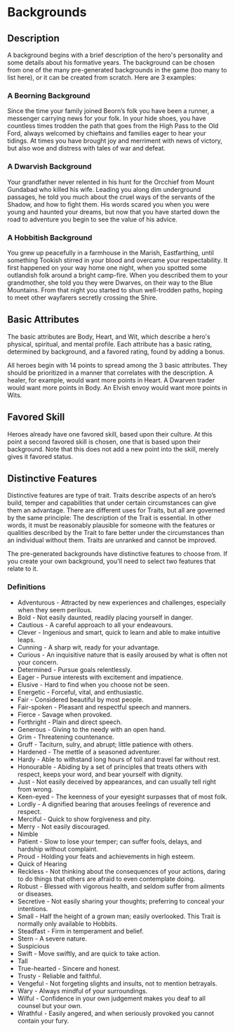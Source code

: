 # Backgrounds

## Description

A background begins with a brief description of the hero's personality and some details about his formative years.  The background can be chosen from one of the many pre-generated backgrounds in the game (too many to list here), or it can be created from scratch.  Here are 3 examples:

### A Beorning Background

Since the time your family joined Beorn’s folk you have been a runner, a messenger carrying news for your folk. In your hide shoes, you have countless times trodden the path that goes from the High Pass to the Old Ford, always welcomed by chieftains and families eager to hear your tidings. At times you have brought joy and merriment with news of victory, but also woe and distress with tales of war and defeat.

### A Dwarvish Background

Your grandfather never relented in his hunt for the Orcchief from Mount Gundabad who killed his wife. Leading you along dim underground passages, he told you much about the cruel ways of the servants of the Shadow, and how to fight them. His words scared you when you were young and haunted your dreams, but now that you have started down the road to adventure you begin to see the value of his advice.

### A Hobbitish Background

You grew up peacefully in a farmhouse in the Marish, Eastfarthing, until something Tookish stirred in your blood and overcame your respectability. It first happened on your way home one night, when you spotted some outlandish folk around a bright camp-fire. When you described them to your grandmother, she told you they were Dwarves, on their way to the Blue Mountains. From that night you started to shun well-trodden paths, hoping to meet other wayfarers secretly crossing the Shire. 

## Basic Attributes

The basic attributes are Body, Heart, and Wit, which describe a hero's physical, spiritual, and mental profile.  Each attribute has a basic rating, determined by background, and a favored rating, found by adding a bonus.

All heroes begin with 14 points to spread among the 3 basic attributes.  They should be prioritized in a manner that correlates with the description.  A healer, for example, would want more points in Heart.  A Dwarven trader would want more points in Body.  An Elvish envoy would want more points in Wits.

## Favored Skill

Heroes already have one favored skill, based upon their culture.  At this point a second favored skill is chosen, one that is based upon their background.  Note that this does not add a new point into the skill, merely gives it favored status.

## Distinctive Features

Distinctive features are type of trait.  Traits describe aspects of an hero’s build, temper and capabilities that under certain circumstances can give them an advantage. There are different uses for Traits, but all are governed by the same principle:  The description of the Trait is essential. In other words, it must be reasonably plausible for someone with the features or qualities described by the Trait to fare better under the circumstances than an individual without them.  Traits are unranked and cannot be improved.

The pre-generated backgrounds have distinctive features to choose from.  If you create your own background, you'll need to select two features that relate to it.

### Definitions

* Adventurous - Attracted by new experiences and challenges, especially when they seem perilous.
* Bold - Not easily daunted, readily placing yourself in danger.
* Cautious - A careful approach to all your endeavours.
* Clever - Ingenious and smart, quick to learn and able to make intuitive leaps.
* Cunning - A sharp wit, ready for your advantage.
* Curious - An inquisitive nature that is easily aroused by what is often not your concern.
* Determined - Pursue goals relentlessly.
* Eager - Pursue interests with excitement and impatience.
* Elusive - Hard to find when you choose not be seen.
* Energetic - Forceful, vital, and enthusiastic.
* Fair - Considered beautiful by most people.
* Fair-spoken - Pleasant and respectful speech and manners.
* Fierce - Savage when provoked.
* Forthright - Plain and direct speech.
* Generous - Giving to the needy with an open hand.
* Grim - Threatening countenance.
* Gruff - Taciturn, sulry, and abrupt; little patience with others.
* Hardened - The mettle of a seasoned adventurer.
* Hardy - Able to withstand long hours of toil and travel far without rest.
* Honourable - Abiding by a set of principles that treats others with respect, keeps your word, and bear yourself with dignity.
* Just - Not easily deceived by appearances, and can usually tell right from wrong.
* Keen-eyed - The keenness of your eyesight surpasses that of most folk.
* Lordly - A dignified bearing that arouses feelings of reverence and respect.
* Merciful - Quick to show forgiveness and pity.
* Merry - Not easily discouraged. 
* Nimble
* Patient - Slow to lose your temper; can suffer fools, delays, and hardship without complaint. 
* Proud - Holding your feats and achievements in high esteem.
* Quick of Hearing
* Reckless - Not thinking about the consequences of your actions, daring to do things that others are afraid to even contemplate doing.
* Robust - Blessed with vigorous health, and seldom suffer from ailments or diseases.
* Secretive - Not easily sharing your thoughts; preferring to conceal your intentions.
* Small - Half the height of a grown man; easily overlooked. This Trait is normally only available to Hobbits.
* Steadfast - Firm in temperament and belief.
* Stern - A severe nature.
* Suspicious
* Swift - Move swiftly, and are quick to take action.
* Tall
* True-hearted - Sincere and honest.
* Trusty - Reliable and faithful.
* Vengeful - Not forgeting slights and insults, not to mention betrayals.
* Wary - Always mindful of your surroundings.
* Wilful - Confidence in your own judgement makes you deaf to all counsel but your own.
* Wrathful - Easily angered, and when seriously provoked you cannot contain your fury.


